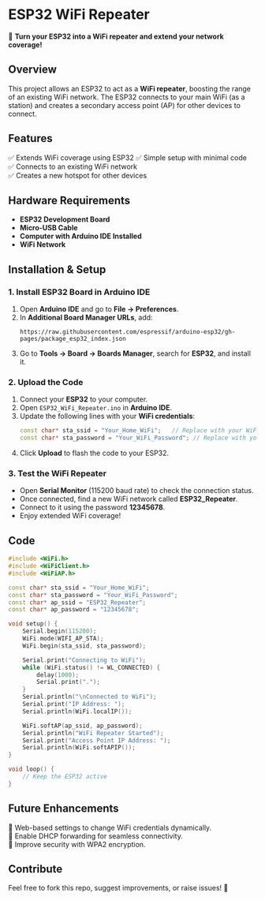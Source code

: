 # **ESP32 WiFi Repeater**  

🚀 **Turn your ESP32 into a WiFi repeater and extend your network coverage!** 

## **Overview**  
This project allows an ESP32 to act as a **WiFi repeater**, boosting the range of an existing WiFi network. The ESP32 connects to your main WiFi (as a station) and creates a secondary access point (AP) for other devices to connect.  

## **Features**  
✅ Extends WiFi coverage using ESP32 
✅ Simple setup with minimal code  
✅ Connects to an existing WiFi network  
✅ Creates a new hotspot for other devices  

## **Hardware Requirements**  
- **ESP32 Development Board**  
- **Micro-USB Cable**  
- **Computer with Arduino IDE Installed**  
- **WiFi Network**  

## **Installation & Setup**  

### **1. Install ESP32 Board in Arduino IDE**  
1. Open **Arduino IDE** and go to **File → Preferences**.  
2. In **Additional Board Manager URLs**, add:  
   ```
   https://raw.githubusercontent.com/espressif/arduino-esp32/gh-pages/package_esp32_index.json
   ```  
3. Go to **Tools → Board → Boards Manager**, search for **ESP32**, and install it.  

### **2. Upload the Code**  
1. Connect your **ESP32** to your computer.  
2. Open `ESP32_WiFi_Repeater.ino` in **Arduino IDE**.  
3. Update the following lines with your **WiFi credentials**:  
   ```cpp
   const char* sta_ssid = "Your_Home_WiFi";   // Replace with your WiFi SSID  
   const char* sta_password = "Your_WiFi_Password"; // Replace with your WiFi Password  
   ```  
4. Click **Upload** to flash the code to your ESP32.  

### **3. Test the WiFi Repeater**  
- Open **Serial Monitor** (115200 baud rate) to check the connection status.  
- Once connected, find a new WiFi network called **ESP32_Repeater**.  
- Connect to it using the password **12345678**.  
- Enjoy extended WiFi coverage!  

## **Code**  

```cpp
#include <WiFi.h>
#include <WiFiClient.h>
#include <WiFiAP.h>

const char* sta_ssid = "Your_Home_WiFi";
const char* sta_password = "Your_WiFi_Password";
const char* ap_ssid = "ESP32_Repeater";
const char* ap_password = "12345678";

void setup() {
    Serial.begin(115200);
    WiFi.mode(WIFI_AP_STA);
    WiFi.begin(sta_ssid, sta_password);

    Serial.print("Connecting to WiFi");
    while (WiFi.status() != WL_CONNECTED) {
        delay(1000);
        Serial.print(".");
    }
    Serial.println("\nConnected to WiFi");
    Serial.print("IP Address: ");
    Serial.println(WiFi.localIP());

    WiFi.softAP(ap_ssid, ap_password);
    Serial.println("WiFi Repeater Started");
    Serial.print("Access Point IP Address: ");
    Serial.println(WiFi.softAPIP());
}

void loop() {
    // Keep the ESP32 active
}
```

## **Future Enhancements**  
🔹 Web-based settings to change WiFi credentials dynamically.  
🔹 Enable DHCP forwarding for seamless connectivity.  
🔹 Improve security with WPA2 encryption.  

## **Contribute**  
Feel free to fork this repo, suggest improvements, or raise issues! 🚀  

